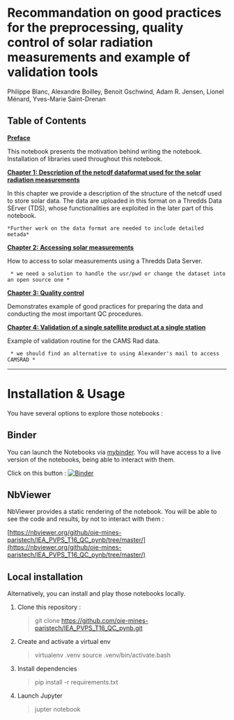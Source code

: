 # Recommandation on good practices for the preprocessing, quality control of solar radiation measurements and example of validation tools

Philippe Blanc, Alexandre Boilley, Benoit Gschwind, Adam R. Jensen, Lionel Ménard, Yves-Marie Saint-Drenan  


## Table of Contents

[**Preface**](00_Preface.ipynb)
 
This notebook presents the motivation behind writing the notebook. 
Installation of libraries used throughout this notebook.
     
[**Chapter 1: Description of the netcdf dataformat used for the solar radiation measurements**](01_netcdf_format.ipynb)
     
In this chapter we provide a description of the structure of the netcdf used to store solar data. The data are uploaded in this format on a Thredds Data SErver (TDS), whose functionalities are exploited in the later part of this notebook.
     
    *Further work on the data format are needed to include detailed metada*

[**Chapter 2: Accessing solar measurements**](02_get_netcdf.ipynb)

How to access to solar measurements using a Thredds Data Server.

     * we need a solution to handle the usr/pwd or change the dataset into an open source one *

[**Chapter 3: Quality control**](03_SolarDataQC.ipynb)

Demonstrates example of good practices for preparing the data and conducting the most important QC procedures.

[**Chapter 4: Validation of a single satellite product at a single station**](04_ValidationCAMSRad.ipynb)

Example of validation routine for the CAMS Rad data.
     
     * we should find an alternative to using Alexander's mail to access CAMSRAD *



---
# Installation & Usage

You have several options to explore those notebooks :

## Binder

You can launch the Notebooks via [mybinder](https://mybinder.org/). You will have access to a live version of the notebooks, being able to interact with them.

Click on this button :
[![Binder](https://mybinder.org/badge_logo.svg)](https://mybinder.org/v2/gh/oie-mines-paristech/IEA_PVPS_T16_QC_pynb/HEAD)

## NbViewer

NbViewer provides a static rendering of the notebook. You will be able to see the code and results, by not to interact with them : 

[https://nbviewer.org/github/oie-mines-paristech/IEA_PVPS_T16_QC_pynb/tree/master/](https://nbviewer.org/github/oie-mines-paristech/IEA_PVPS_T16_QC_pynb/tree/master/)

## Local installation

Alternatively, you can install and play those notebooks locally.

1) Clone this repository :

   > git clone https://github.com/oie-mines-paristech/IEA_PVPS_T16_QC_pynb.git

2) Create and activate a virtual env 

    > virtualenv .venv
    > source .venv/bin/activate.bash

3) Install dependencies

   > pip install -r requirements.txt

4) Launch Jupyter

    > jupter notebook




